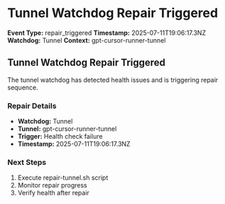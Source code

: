 # Tunnel Watchdog Repair Triggered

**Event Type:** repair_triggered
**Timestamp:** 2025-07-11T19:06:17.3NZ
**Watchdog:** Tunnel
**Context:** gpt-cursor-runner-tunnel


## Tunnel Watchdog Repair Triggered

The tunnel watchdog has detected health issues and is triggering repair sequence.

### Repair Details
- **Watchdog:** Tunnel
- **Tunnel:** gpt-cursor-runner-tunnel
- **Trigger:** Health check failure
- **Timestamp:** 2025-07-11T19:06:17.3NZ

### Next Steps
1. Execute repair-tunnel.sh script
2. Monitor repair progress
3. Verify health after repair


